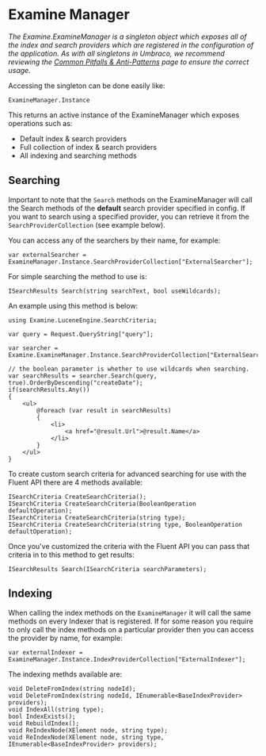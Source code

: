 # Examine Manager
_The Examine.ExamineManager is a singleton object which exposes all of the index and search providers which are registered in the configuration of the application. As with all singletons in Umbraco, we recommend reviewing the [Common Pitfalls & Anti-Patterns](../../Common-Pitfalls/index.md) page to ensure the correct usage._

Accessing the singleton can be done easily like:

	ExamineManager.Instance

This returns an active instance of the ExamineManager which exposes operations such as:

* Default index & search providers
* Full collection of index & search providers
* All indexing and searching methods
	
## Searching

Important to note that the `Search` methods on the ExamineManager will call the Search methods of the **default** search provider specified in config. If you want to search using a specified provider, you can retrieve it from the `SearchProviderCollection` (see example below).

You can access any of the searchers by their name, for example:

	var externalSearcher = ExamineManager.Instance.SearchProviderCollection["ExternalSearcher"];

For simple searching the method to use is:
	
	ISearchResults Search(string searchText, bool useWildcards);

An example using this method is below:

    using Examine.LuceneEngine.SearchCriteria;

	var query = Request.QueryString["query"];

    var searcher = Examine.ExamineManager.Instance.SearchProviderCollection["ExternalSearcher"];
    
    // the boolean parameter is whether to use wildcards when searching.
    var searchResults = searcher.Search(query, true).OrderByDescending("createDate");
    if(searchResults.Any())
    {
        <ul>
            @foreach (var result in searchResults)
            {
                <li>
                    <a href="@result.Url">@result.Name</a>
                </li>
            }
        </ul>
    }

To create custom search criteria for advanced searching for use with the Fluent API there are 4 methods available:

	ISearchCriteria CreateSearchCriteria();
	ISearchCriteria CreateSearchCriteria(BooleanOperation defaultOperation);
	ISearchCriteria CreateSearchCriteria(string type);
	ISearchCriteria CreateSearchCriteria(string type, BooleanOperation defaultOperation);

Once you've customized the criteria with the Fluent API you can pass that criteria in to this method to get results:

	ISearchResults Search(ISearchCriteria searchParameters);

## Indexing

When calling the index methods on the `ExamineManager` it will call the same methods on every Indexer that is registered. If for some reason you require to only call the index methods on a particular provider then you can access the provider by name, for example:

	var externalIndexer = ExamineManager.Instance.IndexProviderCollection["ExternalIndexer"];

The indexing methds available are:

	void DeleteFromIndex(string nodeId);
	void DeleteFromIndex(string nodeId, IEnumerable<BaseIndexProvider> providers);
	void IndexAll(string type);
	bool IndexExists();
	void RebuildIndex();
	void ReIndexNode(XElement node, string type);
	void ReIndexNode(XElement node, string type, IEnumerable<BaseIndexProvider> providers);